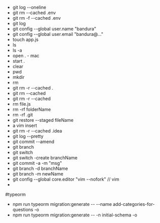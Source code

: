 * git log --oneline
* git rm --cached .env
* git rm -f --cached .env
* git log
* git config --global user.name "bandura"
* git config --global user.email "bandura@..."
* touch app.js
* ls
* ls -a
* open . - mac
* start .
* clear
* pwd
* mkdir
* rm
* git rm -r --cached . 
* git rm --cached <file>
* git rm -r --cached <folder>
* rm file.js
* rm -rf folderName
* rm -rf .git
* git restore --staged fileName
* a vim insert
* git rm -r  --cached .idea
* git log --pretty
* git commit --amend
* git branch
* git switch
* git switch -create branchName
* git commit -a -m "msg"
* git branch -d branchName
* git branch -m newName
* git config --global core.editor "vim --nofork" // vim
* 

#typeorm

* npm run typeorm migration:generate -- --name add-categories-for-questions -o
* npm run typeorm migration:generate -- -n initial-schema -o
